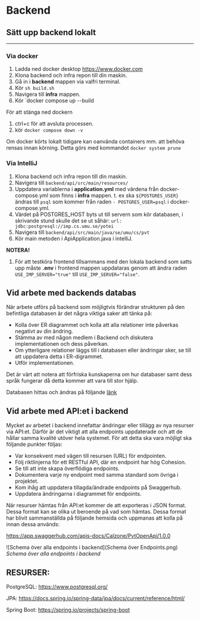 # Backend

## Sätt upp backend lokalt
---
### Via docker
1. Ladda ned docker desktop <https://www.docker.com>
2. Klona backend och infra repon till din maskin.
3. Gå in i **backend** mappen via valfri terminal.
4. Kör `sh build.sh`
5. Navigera till **infra** mappen.
6. Kör `docker compose up --build

För att stänga ned dockern 
1. ctrl+c för att avsluta processen.
2. kör `docker compose down -v`
   
Om docker körts lokalt tidigare kan oanvända containers mm. att behöva rensas innan körning. Detta görs med kommandot `docker system prune`

### Via IntelliJ
1. Klona backend och infra repon till din maskin.
2. Navigera till `backend/api/src/main/resources/`
3. Uppdatera variablerna i **application.yml** med värdena från docker-compose.yml som finns i **infra** mappen. t. ex ska `${POSTGRES_USER}` ändras till ``psql`` som kommer från raden `- POSTGRES_USER=psql` i docker-compose.yml.
4. Värdet på POSTGRES_HOST byts ut till servern som kör databasen, i skrivande stund skulle det se ut såhär: ```url: jdbc:postgresql://imp.cs.umu.se/yotei```
5. Navigera till `backend/api/src/main/java/se/umu/cs/pvt`
6. Kör main metoden i ApiApplication.java i intelliJ.

**NOTERA!**
1. För att testköra frontend tillsammans med den lokala backend som satts upp måste **.env** i frontend mappen uppdataras genom att ändra raden `USE_IMP_SERVER="true"` till `USE_IMP_SERVER="false"`. 

## Vid arbete med backends databas

När arbete utförs på backend som möjligtvis förändrar strukturen på den befintliga databasen är det några viktiga saker att tänka på:

* Kolla över ER diagrammet och kolla att alla relationer inte påverkas negativt av din ändring.
* Stämma av med någon medlem i Backend och diskutera implementationen och dess påverkan.
* Om ytterligare relationer läggs till i databasen eller ändringar sker, se till att uppdatera detta i ER-digrammet.
* Utför implementationen.

Det är värt att notera att förfriska kunskaperna om hur databaser samt dess språk fungerar då detta kommer att vara till stor hjälp.

Databasen hittas och ändras på följande [länk](https://drive.google.com/file/d/1f41RYjCnPTYaiUNRlPZrmHsyy15M7DXc/view?usp=sharing)

## Vid arbete med API:et i backend

Mycket av arbetet i backend innefattar ändringar eller tillägg av nya resurser via API:et. Därför är det viktigt att alla endpoints uppdaterade och att de hållar samma kvalité utöver hela systemet. För att detta ska vara möjligt ska följande punkter följas:

* Var konsekvent med vägen till resursen (URL) för endpointen. 
* Följ riktlinjerna för ett RESTful API, där en endpoint har hög Cohesion. 
* Se till att inte skapa överflödiga endpoints.
* Dokumentera varje ny endpoint med samma standard som övriga i projektet.
* Kom ihåg att uppdatera tillagda/ändrade endpoints på Swaggerhub.
* Uppdatera ändringarna i diagrammet för endpoints.

När resurser hämtas från API:et kommer de att exporteras i JSON format. Dessa format kan se olika ut beroende på vad som hämtas. Dessa format har blivit sammanställda på följande hemsida och uppmanas att kolla på innan dessa används: 

https://app.swaggerhub.com/apis-docs/Calzone/PvtOpenApi/1.0.0

![Schema över alla endpoints i backend](Schema över Endpoints.png)
*Schema över alla endpoints i backend*

## RESURSER:

PostgreSQL: https://www.postgresql.org/

JPA: https://docs.spring.io/spring-data/jpa/docs/current/reference/html/

Spring Boot: https://spring.io/projects/spring-boot
